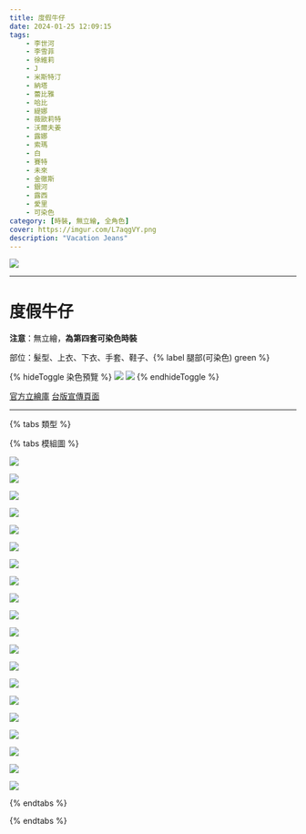 ```yaml
---
title: 度假牛仔
date: 2024-01-25 12:09:15
tags:
    - 李世河
    - 李雪菲
    - 徐維莉
    - J
    - 米斯特汀
    - 納塔
    - 蕾比雅
    - 哈比
    - 緹娜
    - 薇歐莉特
    - 沃爾夫姜
    - 露娜
    - 索瑪
    - 白
    - 賽特
    - 未來
    - 金徹斯
    - 銀河
    - 露西
    - 愛里
    - 可染色
category: [時裝, 無立繪, 全角色]
cover: https://imgur.com/L7aqgVY.png
description: "Vacation Jeans"
---
```


![](https://imgur.com/zqwg3Wv.png)

---
# 度假牛仔


**注意**：無立繪，**為第四套可染色時裝**

部位：髮型、上衣、下衣、手套、鞋子、{% label 腿部(可染色) green %}

{% hideToggle 染色預覽 %}
![](https://imgur.com/qb1Szcr.png)
![](https://imgur.com/o1BuMyM.png)
{% endhideToggle %}

[官方立繪庫](https://www.naddic.co.kr/ko/game/cls/fansitekit)
[台版宣傳頁面](https://www.closers.com.tw/news/D8UULL366)

---
{% tabs 類型 %}
<!-- tab 模組圖-->
{% tabs 模組圖 %}
<!-- tab 李世河(Seha)-->
[![](https://i.imgur.com/E4YCKOmh.jpg)](https://i.imgur.com/E4YCKOm.jpg)
<!-- endtab -->
<!-- tab 李雪菲(Seulbi)-->
[![](https://i.imgur.com/Ak0XMMvh.jpg)](https://i.imgur.com/Ak0XMMv.jpg)
<!-- endtab -->
<!-- tab 徐維莉(Yuri)-->
[![](https://i.imgur.com/oE4TyYPh.jpg)](https://i.imgur.com/oE4TyYP.jpg)
<!-- endtab -->
<!-- tab J-->
[![](https://i.imgur.com/rg2p5YQh.jpg)](https://i.imgur.com/rg2p5YQ.jpg)
<!-- endtab -->
<!-- tab 米斯特汀(Tein)-->
[![](https://i.imgur.com/nA7KhUqh.jpg)](https://i.imgur.com/nA7KhUq.jpg)
<!-- endtab -->
<!-- tab 納塔(Nata)-->
[![](https://i.imgur.com/D8n3vlFh.jpg)](https://i.imgur.com/D8n3vlF.jpg)
<!-- endtab -->
<!-- tab 蕾比雅(Levia)-->
[![](https://i.imgur.com/auKepzZh.jpg)](https://i.imgur.com/auKepzZ.jpg)
<!-- endtab -->
<!-- tab 哈比(Harpy)-->
[![](https://i.imgur.com/irayF2ch.jpg)](https://i.imgur.com/irayF2c.jpg)
<!-- endtab -->
<!-- tab 緹娜(Tina)-->
[![](https://i.imgur.com/cMYXqmSh.jpg)](https://i.imgur.com/cMYXqmS.jpg)
<!-- endtab -->
<!-- tab 薇歐莉特(Violet)-->
[![](https://i.imgur.com/58Un4Xph.jpg)](https://i.imgur.com/58Un4Xp.jpg)
<!-- endtab -->
<!-- tab 沃爾夫姜(Wolfgang)-->
[![](https://i.imgur.com/gigmSKph.jpg)](https://i.imgur.com/gigmSKp.jpg)
<!-- endtab -->
<!-- tab 露娜(Luna)-->
[![](https://i.imgur.com/DcVKbgph.jpg)](https://i.imgur.com/DcVKbgp.jpg)
<!-- endtab -->
<!-- tab 索瑪(Soma)-->
[![](https://i.imgur.com/djp4sxXh.jpg)](https://i.imgur.com/djp4sxX.jpg)
<!-- endtab -->
<!-- tab 白(Bai)-->
[![](https://i.imgur.com/pkqvp1Lh.jpg)](https://i.imgur.com/pkqvp1L.jpg)
<!-- endtab -->
<!-- tab 賽特(Seth)-->
[![](https://i.imgur.com/SYIEzu4h.jpg)](https://i.imgur.com/SYIEzu4.jpg)
<!-- endtab -->
<!-- tab 未來(Mirae)-->
[![](https://i.imgur.com/4GO8EINh.jpg)](https://i.imgur.com/4GO8EIN.jpg)
<!-- endtab -->
<!-- tab 徹斯(Chulsoo)-->
[![](https://i.imgur.com/ZMSqUuMh.jpg)](https://i.imgur.com/ZMSqUuM.jpg)
<!-- endtab -->
<!-- tab 銀河(Eunha)-->
[![](https://i.imgur.com/IfkDloMh.jpg)](https://i.imgur.com/IfkDloM.jpg)
<!-- endtab -->
<!-- tab 露西(Lucy)-->
[![](https://i.imgur.com/0aWHydah.jpg)](https://i.imgur.com/0aWHyda.jpg)
<!-- endtab -->
<!-- tab 愛里(Aeri)-->
[![](https://i.imgur.com/3xQf7y2h.jpg)](https://i.imgur.com/3xQf7y2.jpg)
<!-- endtab -->
{% endtabs %}
<!-- endtab -->

{% endtabs %}
